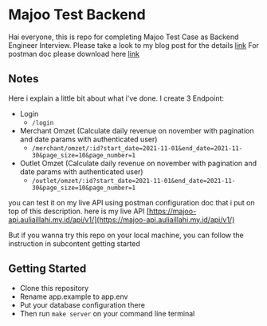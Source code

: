 # Majoo Test Backend

Hai everyone, this is repo for completing Majoo Test Case as Backend Engineer Interview.
Please take a look to my blog post for the details [link](https://auliaillahi.my.id/test-case-backend-majoo/)
For postman doc please download here [link](https://www.getpostman.com/collections/af2e0027b22680c51579)

## Notes

Here i explain a little bit about what i've done.
I create 3 Endpoint:

- Login
  - `/login`
- Merchant Omzet (Calculate daily revenue on november with pagination and date params with authenticated user)
  - `/merchant/omzet/:id?start_date=2021-11-01&end_date=2021-11-30&page_size=10&page_number=1`
- Outlet Omzet (Calculate daily revenue on november with pagination and date params with authenticated user)
  - `/outlet/omzet/:id?start_date=2021-11-01&end_date=2021-11-30&page_size=10&page_number=1`

you can test it on my live API using postman configuration doc that i put on top of this description.
here is my live API [https://majoo-api.auliaillahi.my.id/api/v1/](https://majoo-api.auliaillahi.my.id/api/v1/)

But if you wanna try this repo on your local machine, you can follow the instruction in subcontent getting started

## Getting Started

- Clone this repository
- Rename app.example to app.env
- Put your database configuration there
- Then run `make server` on your command line terminal

